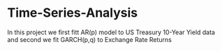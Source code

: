 # Time-Series-Analysis
In this project we first fitt AR(p) model to US Treasury 10-Year Yield data and second we fit GARCH(p,q) to Exchange Rate Returns

